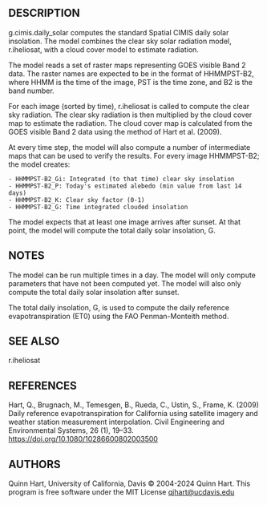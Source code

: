## DESCRIPTION ##

g.cimis.daily_solar computes the standard Spatial CIMIS daily solar
  insolation.  The model combines the clear sky solar radiation model,
  r.iheliosat, with a cloud cover model to estimate radiation.

The model reads a set of raster maps representing GOES visible Band 2 data.
  The raster names are expected to be in the format of HHMMPST-B2, where HHMM is
  the time of the image, PST is the time zone, and B2 is the band number.

For each image (sorted by time), r.iheliosat is called to compute the
  clear sky radiation.  The clear sky radiation is then multiplied by the
  cloud cover map to estimate the radiation.  The cloud cover map is calculated
  from the GOES visible Band 2 data using the method of Hart et al. (2009).

At every time step, the model will also compute a number of intermediate maps
  that can be used to verify the results.  For every image HHMMPST-B2; the model
  creates:

    - HHMMPST-B2_Gi: Integrated (to that time) clear sky insolation
    - HHMMPST-B2_P: Today's estimated alebedo (min value from last 14 days)
    - HHMMPST-B2_K: Clear sky factor (0-1)
    - HHMMPST-B2_G: Time integrated clouded insolation

The model expects that at least one image arrives after sunset. At that point,
  the model will compute the total daily solar insolation, G.

## NOTES ##

The model can be run multiple times in a day.  The model will only compute
  parameters that have not been computed yet.  The model will also only compute
  the total daily solar insolation after sunset.

The total daily insolation, G, is used to compute the daily reference
  evapotranspiration (ET0) using the FAO Penman-Monteith method.

## SEE ALSO ##

r.iheliosat

## REFERENCES ##

Hart, Q., Brugnach, M., Temesgen, B., Rueda, C., Ustin, S., Frame, K. (2009)
  Daily reference evapotranspiration for California using satellite imagery and
  weather station measurement interpolation.  Civil Engineering and
  Environmental Systems, 26 (1), 19–33. https://doi.org/10.1080/10286600802003500

## AUTHORS ##

Quinn Hart, University of California, Davis © 2004-2024 Quinn Hart.
This program is free software under the MIT License
qjhart@ucdavis.edu
